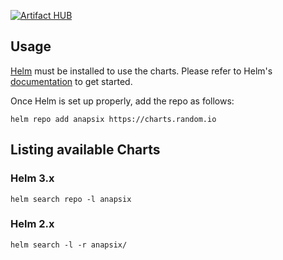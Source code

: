 [![Artifact HUB](https://img.shields.io/endpoint?url=https://artifacthub.io/badge/repository/anapsix)](https://artifacthub.io/packages/search?repo=anapsix)

## Usage

[Helm](https://helm.sh) must be installed to use the charts.
Please refer to Helm's [documentation](https://helm.sh/docs/) to get started.

Once Helm is set up properly, add the repo as follows:
```shell
helm repo add anapsix https://charts.random.io
```

## Listing available Charts

### Helm 3.x
```shell
helm search repo -l anapsix
```

### Helm 2.x
```shell
helm search -l -r anapsix/
```
